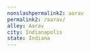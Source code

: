 ```yaml
---
﻿nonslashpermalink2: aarav
permalink2: /aarav/
alley: Aarav
city: Indianapolis
state: Indiana
---
```

